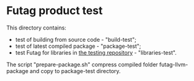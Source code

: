 # Futag product test

This directory contains:
- test of building from source code - "build-test";
- test of latest compiled package - "package-test";
- test Futag for libraries in [the testing repository](https://github.com/thientc/Futag-tests) - "libraries-test".

The script "prepare-package.sh" compress compiled folder futag-llvm-package and copy to package-test directory.